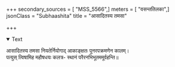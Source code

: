 +++
secondary_sources = [ "MSS_5566",]
meters = [ "वसन्ततिलका",]
jsonClass = "Subhaashita"
title = "आसादितस्य तमसा"

+++

<details open><summary>Text</summary>

आसादितस्य तमसा नियतेर्नियोगाद् आकाङ्क्षतः पुनरपक्रमणेन कालम्।  
पत्युस् त्विषामिह महौषधयः कलत्र- स्थानं परैरनभिभूतममूर्वहन्ति॥
</details>

